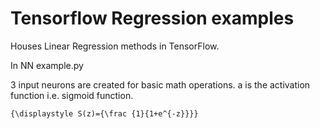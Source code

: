 # Tensorflow Regression examples
Houses Linear Regression methods in TensorFlow.

In NN example.py

3 input neurons are created for basic math operations.
a is the activation function i.e. sigmoid function.

    {\displaystyle S(z)={\frac {1}{1+e^{-z}}}}

